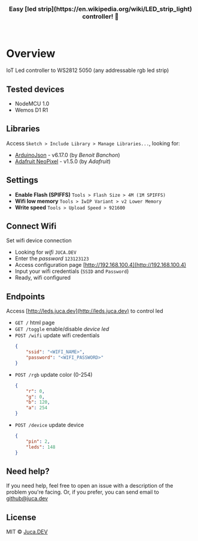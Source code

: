 <p align="center">
  <!-- <img src="https://storage.googleapis.com/golden-wind/unform/unform.svg" height="150" width="175" alt="Unform" /> -->
</p>

<h3 align="center">
  Easy [led strip](https://en.wikipedia.org/wiki/LED_strip_light) controller! 🚀
</h3>

<br>

# Overview
IoT Led controller to WS2812 5050 (any addressable  rgb led strip)

## Tested devices
 - NodeMCU 1.0
 - Wemos D1 R1

## Libraries 
Access `Sketch > Include Library > Manage Libraries...`, looking for:
 - [ArduinoJson](https://arduinojson.org/v6/example/) - v6.17.0 (by *Benoit Banchon*)
 - [Adafruit NeoPixel](https://adafruit.github.io/Adafruit_NeoPixel/html/class_adafruit___neo_pixel.html) - v1.5.0 (by *Adafruit*)

## Settings
 - **Enable Flash (SPIFFS)** `Tools > Flash Size > 4M (1M SPIFFS)`
 - **Wifi low memory** `Tools > IwIP Variant > v2 Lower Memory`
 - **Write speed** `Tools > Upload Speed > 921600`

 ## Connect Wifi
 Set wifi device connection
  - Looking for *wifi* `JUCA.DEV` 
  - Enter the *password* `123123123` 
  - Access configuration page [http://192.168.100.4](http://192.168.100.4)
  - Input your wifi credentials (`SSID` and `Password`)
  - Ready, wifi configured

 ## Endpoints
 Access [http://leds.juca.dev](http://leds.juca.dev) to control led
  - `GET /` html page
  - `GET /toggle` enable/disable *device led*
  - `POST /wifi` update wifi credentials
    ```json
    {
        "ssid": "<WIFI_NAME>",
        "password": "<WIFI_PASSWORD>"
    }
    ```
  - `POST /rgb` update color (0-254)
    ```json
    {
        "r": 0,
        "g": 0,
        "b": 120,
        "a": 254
    }
    ```
  - `POST /device` update device
    ```json
    {
        "pin": 2,
        "leds": 148
    }
    ```

## Need help?

If you need help, feel free to open an issue with a description of the problem you're facing. Or, if you prefer, you can send email to [github@juca.dev](mailto:github@juca.dev)

## License

MIT © [Juca.DEV](https://juca.dev)